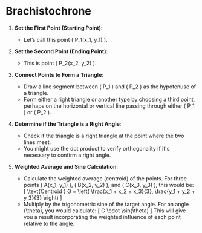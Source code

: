 # Brachistochrone 

1. **Set the First Point (Starting Point)**:
   - Let’s call this point \( P_1(x_1, y_1) \).

2. **Set the Second Point (Ending Point)**:
   - This is point \( P_2(x_2, y_2) \).

3. **Connect Points to Form a Triangle**:
   - Draw a line segment between \( P_1 \) and \( P_2 \) as the hypotenuse of a triangle.
   - Form either a right triangle or another type by choosing a third point, perhaps on the horizontal or vertical line passing through either \( P_1 \) or \( P_2 \).

4. **Determine if the Triangle is a Right Angle**:
   - Check if the triangle is a right triangle at the point where the two lines meet.
   - You might use the dot product to verify orthogonality if it's necessary to confirm a right angle.

5. **Weighted Average and Sine Calculation**:
   - Calculate the weighted average (centroid) of the points. For three points \( A(x_1, y_1) \), \( B(x_2, y_2) \), and \( C(x_3, y_3) \), this would be:
     \[
     \text{Centroid } G = \left( \frac{x_1 + x_2 + x_3}{3}, \frac{y_1 + y_2 + y_3}{3} \right)
     \]
   - Multiply by the trigonometric sine of the target angle. For an angle \(\theta\), you would calculate:
     \[
     G \cdot \sin(\theta)
     \]
   This will give you a result incorporating the weighted influence of each point relative to the angle.
